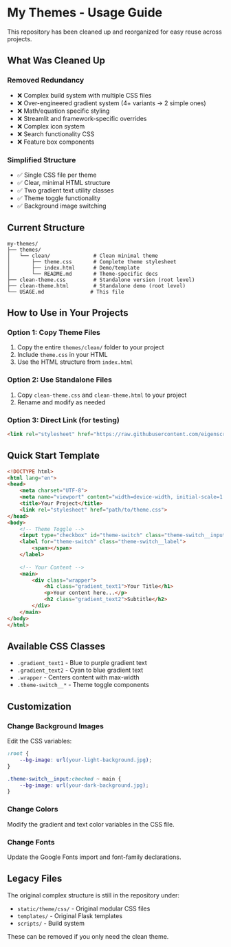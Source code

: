 # My Themes - Usage Guide

This repository has been cleaned up and reorganized for easy reuse across projects.

## What Was Cleaned Up

### Removed Redundancy
- ❌ Complex build system with multiple CSS files
- ❌ Over-engineered gradient system (4+ variants → 2 simple ones)
- ❌ Math/equation specific styling
- ❌ Streamlit and framework-specific overrides
- ❌ Complex icon system
- ❌ Search functionality CSS
- ❌ Feature box components

### Simplified Structure
- ✅ Single CSS file per theme
- ✅ Clear, minimal HTML structure
- ✅ Two gradient text utility classes
- ✅ Theme toggle functionality
- ✅ Background image switching

## Current Structure

```
my-themes/
├── themes/
│   └── clean/              # Clean minimal theme
│       ├── theme.css       # Complete theme stylesheet
│       ├── index.html      # Demo/template
│       └── README.md       # Theme-specific docs
├── clean-theme.css         # Standalone version (root level)
├── clean-theme.html        # Standalone demo (root level)
└── USAGE.md               # This file
```

## How to Use in Your Projects

### Option 1: Copy Theme Files
1. Copy the entire `themes/clean/` folder to your project
2. Include `theme.css` in your HTML
3. Use the HTML structure from `index.html`

### Option 2: Use Standalone Files
1. Copy `clean-theme.css` and `clean-theme.html` to your project
2. Rename and modify as needed

### Option 3: Direct Link (for testing)
```html
<link rel="stylesheet" href="https://raw.githubusercontent.com/eigenscribe/my-themes/main/themes/clean/theme.css">
```

## Quick Start Template

```html
<!DOCTYPE html>
<html lang="en">
<head>
    <meta charset="UTF-8">
    <meta name="viewport" content="width=device-width, initial-scale=1.0">
    <title>Your Project</title>
    <link rel="stylesheet" href="path/to/theme.css">
</head>
<body>
    <!-- Theme Toggle -->
    <input type="checkbox" id="theme-switch" class="theme-switch__input">
    <label for="theme-switch" class="theme-switch__label">
        <span></span>
    </label>
    
    <!-- Your Content -->
    <main>
        <div class="wrapper">
            <h1 class="gradient_text1">Your Title</h1>
            <p>Your content here...</p>
            <h2 class="gradient_text2">Subtitle</h2>
        </div>
    </main>
</body>
</html>
```

## Available CSS Classes

- `.gradient_text1` - Blue to purple gradient text
- `.gradient_text2` - Cyan to blue gradient text  
- `.wrapper` - Centers content with max-width
- `.theme-switch__*` - Theme toggle components

## Customization

### Change Background Images
Edit the CSS variables:
```css
:root {
    --bg-image: url(your-light-background.jpg);
}

.theme-switch__input:checked ~ main {
    --bg-image: url(your-dark-background.jpg);
}
```

### Change Colors
Modify the gradient and text color variables in the CSS file.

### Change Fonts
Update the Google Fonts import and font-family declarations.

## Legacy Files

The original complex structure is still in the repository under:
- `static/theme/css/` - Original modular CSS files
- `templates/` - Original Flask templates
- `scripts/` - Build system

These can be removed if you only need the clean theme.
